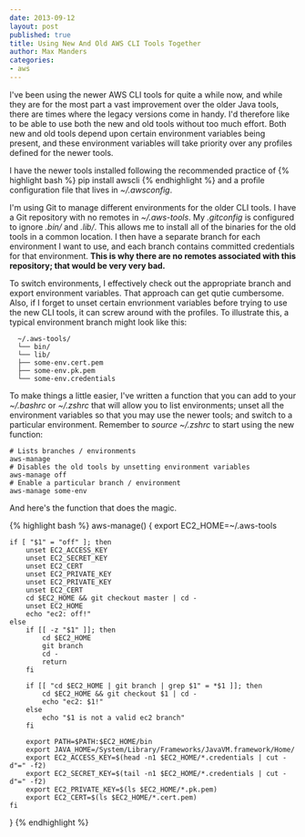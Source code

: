 ```yaml
--- 
date: 2013-09-12
layout: post
published: true
title: Using New And Old AWS CLI Tools Together
author: Max Manders
categories:
- aws
---
```

I've been using the newer AWS CLI tools for quite a while now, and while they are for the
most part a vast improvement over the older Java tools, there are times where the legacy
versions come in handy.  I'd therefore like to be able to use both the new and old tools
without too much effort.  Both new and old tools depend upon certain environment variables
being present, and these environment variables will take priority over any profiles
defined for the newer tools.<!--more-->

I have the newer tools installed following the recommended practice of
{% highlight bash %} pip install awscli {% endhighlight %} and a profile configuration file that lives
in _~/.awsconfig_.

I'm using Git to manage different environments for the older CLI tools.  I have a Git
repository with no remotes in _~/.aws-tools_.  My _.gitconfig_ is configured to ignore
_.bin/_ and _.lib/_.  This allows me to install all of the binaries for the old tools in a
common location.  I then have a separate branch for each environment I want to use, and
each branch contains committed credentials for that environment.  __This is why there are
no remotes associated with this repository; that would be very very bad.__ 

To switch environments, I effectively check out the appropriate branch and export
environment variables.  That approach can get qutie cumbersome.  Also, if I forget to
unset certain envrionment variables before trying to use the new CLI tools, it can screw
around with the profiles.  To illustrate this, a typical environment branch might look
like this:

      ~/.aws-tools/
      └── bin/
      └── lib/
      ├── some-env.cert.pem
      ├── some-env.pk.pem
      └── some-env.credentials

To make things a little easier, I've written a function that you can add to your
_~/.bashrc_ or _~/.zshrc_ that will allow you to list environments; unset all the
environment variables so that you may use the newer tools; and switch to a particular
environment.  Remember to _source ~/.zshrc_ to start using the new function:

    # Lists branches / environments
    aws-manage
    # Disables the old tools by unsetting environment variables
    aws-manage off
    # Enable a particular branch / environment
    aws-manage some-env

And here's the function that does the magic.

{% highlight bash %}
aws-manage() {
    export EC2_HOME=~/.aws-tools

    if [ "$1" = "off" ]; then
        unset EC2_ACCESS_KEY
        unset EC2_SECRET_KEY
        unset EC2_CERT
        unset EC2_PRIVATE_KEY
        unset EC2_PRIVATE_KEY
        unset EC2_CERT
        cd $EC2_HOME && git checkout master | cd -
        unset EC2_HOME
        echo "ec2: off!"
    else
        if [[ -z "$1" ]]; then
            cd $EC2_HOME
            git branch
            cd -
            return
        fi

        if [[ "cd $EC2_HOME | git branch | grep $1" = *$1 ]]; then
            cd $EC2_HOME && git checkout $1 | cd -
            echo "ec2: $1!"
        else
            echo "$1 is not a valid ec2 branch"
        fi

        export PATH=$PATH:$EC2_HOME/bin
        export JAVA_HOME=/System/Library/Frameworks/JavaVM.framework/Home/
        export EC2_ACCESS_KEY=$(head -n1 $EC2_HOME/*.credentials | cut -d"=" -f2)
        export EC2_SECRET_KEY=$(tail -n1 $EC2_HOME/*.credentials | cut -d"=" -f2)
        export EC2_PRIVATE_KEY=$(ls $EC2_HOME/*.pk.pem)
        export EC2_CERT=$(ls $EC2_HOME/*.cert.pem)
    fi
}
{% endhighlight %}
